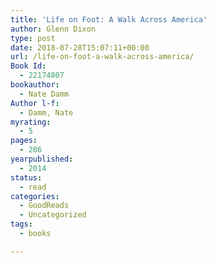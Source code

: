 ```yaml
---
title: 'Life on Foot: A Walk Across America'
author: Glenn Dixon
type: post
date: 2018-07-28T15:07:11+00:00
url: /life-on-foot-a-walk-across-america/
Book Id:
  - 22174807
bookauthor:
  - Nate Damm
Author l-f:
  - Damm, Nate
myrating:
  - 5
pages:
  - 286
yearpublished:
  - 2014
status:
  - read
categories:
  - GoodReads
  - Uncategorized
tags:
  - books

---
```

